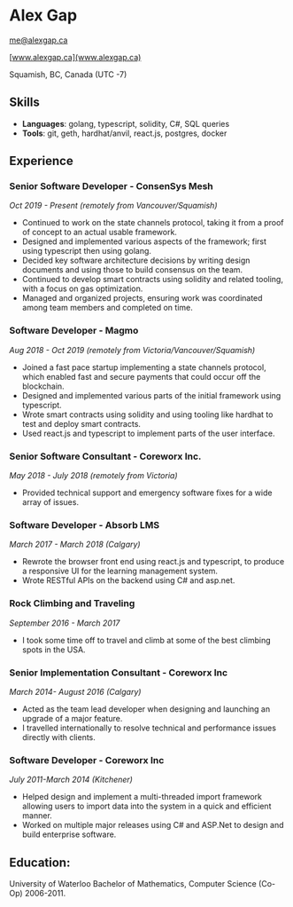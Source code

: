 # Alex Gap

[me@alexgap.ca](mailto:me@alexgap.ca)

[www.alexgap.ca](www.alexgap.ca)

Squamish, BC, Canada (UTC -7)

## Skills

- **Languages**: golang, typescript, solidity, C#, SQL queries
- **Tools**: git, geth, hardhat/anvil, react.js, postgres, docker

## Experience

### Senior Software Developer - ConsenSys Mesh

*Oct 2019 - Present (remotely from Vancouver/Squamish)*

- Continued to work on the state channels protocol, taking it from a proof of concept to an actual usable framework.
- Designed and implemented various aspects of the framework; first using typescript then using golang.
- Decided key software architecture decisions by writing design documents and using those to build consensus on the team.
- Continued to develop smart contracts using solidity and related tooling, with a focus on gas optimization.
- Managed and organized projects, ensuring work was coordinated among team members and completed on time.

### Software Developer - Magmo

*Aug 2018 - Oct 2019 (remotely from Victoria/Vancouver/Squamish)*

- Joined a fast pace startup implementing a state channels protocol, which enabled fast and secure payments that could occur off the blockchain.
- Designed and implemented various parts of the initial framework using typescript.
- Wrote smart contracts using solidity and using tooling like hardhat to test and deploy smart contracts.
- Used react.js and typescript to implement parts of the user interface.

### Senior Software Consultant - Coreworx Inc.

*May 2018 - July 2018 (remotely from Victoria)*

- Provided technical support and emergency software fixes for a wide array of issues.

### Software Developer - Absorb LMS

*March 2017 - March 2018 (Calgary)*

- Rewrote the browser front end using react.js and typescript, to produce a responsive UI for the learning management system.
- Wrote RESTful APIs on the backend using C# and asp.net.

### Rock Climbing and Traveling

*September 2016 - March 2017*

- I took some time off to travel and climb at some of the best climbing spots in the USA.

### Senior Implementation Consultant - Coreworx Inc

*March 2014- August 2016 (Calgary)*

- Acted as the team lead developer when designing and launching an upgrade of a major feature.
- I travelled internationally to resolve technical and performance issues directly with clients.

### Software Developer - Coreworx Inc

*July 2011-March 2014 (Kitchener)*

- Helped design and implement a multi-threaded import framework allowing users to import data into the system in a quick and efficient manner.
- Worked on multiple major releases using C# and ASP.Net to design and build enterprise software.

## Education:

University of Waterloo Bachelor of Mathematics, Computer Science (Co-Op) 2006-2011.
